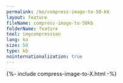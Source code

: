 ```yaml
---
permalink: /ko/compress-image-to-50-kb
layout: feature
fileName: compress-image-to-50kb
folderName: feature
tool: imgcompression
lang: ko
size: 50
type: kb
nointernationalization: true
---
```

{%- include compress-image-to-X.html -%}
      
